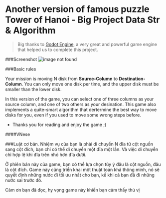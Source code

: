 # Another version of famous puzzle Tower of Hanoi - Big Project Data Str &amp; Algorithm

> Big thanks to  [Godot Engine](https://godotengine.org/), a very great and powerful game engine that helped us to complete this project. 

###Screenshot
![image not found](https://uphinhnhanh.com/images/2017/11/09/Untitled773dc.png)

###Basic rules

Your mission is moving N disk from **Source-Column** to **Destination-Column**. You can only move one disk per time, and the upper disk must be smaller than the lower disk.

In this version of the game, you can select one of three columns as your source column, and one of two others as your desination. This game also implements a quite-smart algorithm that dertermine the best way to move disks for you, even if you used to move some wrong steps before.

* Thanks you for reading and enjoy the game ;)


####VNese

###Luật cơ bản.
Nhiệm vụ của bạn là phải di chuyển N đĩa từ cột nguồn sang cột đích, bạn chỉ có thể di chuyển một đĩa một lần. Và việc di chuyển chỉ hợp lệ khi đĩa trên nhỏ hơn đĩa dưới.

Ở phiên bản này của game, bạn có thể lựa chọn tùy ý đâu là cột nguồn, đâu là cột đích. Game này cũng triển khai một thuật toán khá thông minh, nó sẽ quyết định những nước đi tối ưu nhất cho bạn, kể khi cả bạn đã đi những nước sai trước đó.

Cảm ơn bạn đã đọc, hy vọng game này khiến bạn cảm thấy thú vị

